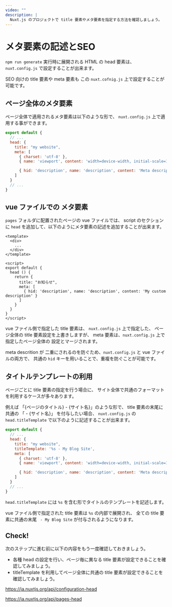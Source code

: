 ```yaml
---
video: ""
description: | 
  Nuxt.js のプロジェクトで title 要素やメタ要素を指定する方法を確認しましょう。
---
```


# メタ要素の記述とSEO

`npm run generate` 実行時に展開される HTML の head 要素は、
`nuxt.config.js` で設定することが出来ます。

SEO 向けの title 要素や meta 要素も この `nuxt.cofnig.js` 上で設定することが可能です。

## ページ全体のメタ要素

ページ全体で適用されるメタ要素は以下のような形で、
`nuxt.config.js` 上で適用する事ができます。

```js
export default {
  // ...
  head: {
    title: "my website",
    meta: [
      { charset: 'utf-8' },
      { name: 'viewport', content: 'width=device-width, initial-scale=1' },

      { hid: 'description', name: 'description', content: 'Meta description' }
    ]
  }
  // ...
}
```

## vue ファイルでの メタ要素

`pages` フォルダに配置されたページの vue ファイルでは、
script のセクションに `head` を追加して、以下のようにメタ要素の記述を追加することが出来ます。

```vue
<template>
  <div>
    ...     
  </div>
</template>

<script>
export default {
  head () {
    return {
      title: "お知らせ",
      meta: [
        { hid: 'description', name: 'description', content: 'My custom description' }
      ]
    }
  }
}
</script>
```

vue ファイル側で指定した title 要素は、 `nuxt.config.js` 上で指定した、
ページ全体の title 要素設定を上書きしますが、
meta 要素は、`nuxt.config.js` 上で指定したページ全体の 設定とマージされます。

meta descrition が 二重にされるのを防ぐため、`nuxt.config.js` と vue ファイルの両方で、
共通の `hid` キーを用いることで、重複を防ぐことが可能です。

## タイトルテンプレートの利用

ページごとに title 要素の指定を行う場合に、
サイト全体で共通のフォーマットを利用するケースが多々あります。

例えば 「{ページのタイトル} - {サイト名}」のような形で、
title 要素の末尾に共通の 「 - {サイト名}」 を付与したい場合、
`nuxt.config.js` の `head.titleTemplate` で以下のように記述することが出来ます。

```js
export default {
  // ...
  head: {
    title: "my website",
    titleTemplate: '%s - My Blog Site',
    meta: [
      { charset: 'utf-8' },
      { name: 'viewport', content: 'width=device-width, initial-scale=1' },

      { hid: 'description', name: 'description', content: 'Meta description' }
    ]
  }
  // ...
}
```

`head.titleTemplate` には `%s` を含む形でタイトルのテンプレートを記述します。

vue ファイル側で指定された title 要素は `%s` の内部で展開され、
全ての title 要素に共通の末尾 ` - My Blog Site` が付与されるようになります。

## Check! 

次のステップに進む前に以下の内容をもう一度確認しておきましょう。

- 各種 head の設定を行い、ページ毎に異なる title 要素が設定できることを確認してみましょう。
- titleTemplate を利用してページ全体に共通の title 要素が設定できることを確認してみましょう。

https://ja.nuxtjs.org/api/configuration-head

https://ja.nuxtjs.org/api/pages-head
